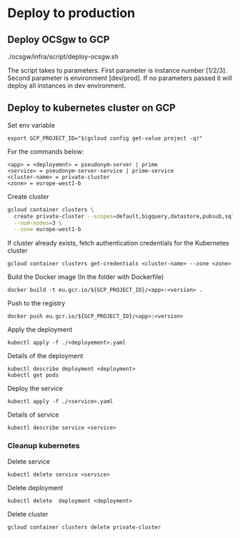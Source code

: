 # Deploy to production

## Deploy OCSgw to GCP

./ocsgw/infra/script/deploy-ocsgw.sh

The script takes to parameters. First parameter is instance number [1/2/3]. Second parameter is environment [dev/prod].
If no parameters passed it will deploy all instances in dev environment.

## Deploy to kubernetes cluster on GCP

Set env variable

    export GCP_PROJECT_ID="$(gcloud config get-value project -q)"

For the commands below:

    <app> = <deployemnt> = pseudonym-server | prime
    <service> = pseudonym-server-service | prime-service
    <cluster-name> = private-cluster
    <zone> = europe-west1-b

Create cluster

```bash
gcloud container clusters \
  create private-cluster --scopes=default,bigquery,datastore,pubsub,sql,storage-rw \
  --num-nodes=3 \
  --zone europe-west1-b
```

If cluster already exists, fetch authentication credentials for the Kubernetes cluster

    gcloud container clusters get-credentials <cluster-name> --zone <zone>


Build the Docker image (In the folder with Dockerfile)

    docker build -t eu.gcr.io/${GCP_PROJECT_ID}/<app>:<version> .

Push to the registry

    docker push eu.gcr.io/${GCP_PROJECT_ID}/<app>:<version>

Apply the deployment

    kubectl apply -f ./<deployement>.yaml

Details of the deployment

    kubectl describe deployment <deployment>
    kubectl get pods

Deploy the service

    kubectl apply -f ./<service>.yaml

Details of service

    kubectl describe service <service>

### Cleanup kubernetes

Delete service

    kubectl delete service <service>

Delete deployment

    kubectl delete  deployment <deployment>

Delete cluster

    gcloud container clusters delete private-cluster
